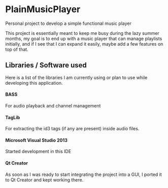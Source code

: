 # PlainMusicPlayer
Personal project to develop a simple functional music player

This project is essentially meant to keep me busy during the lazy summer months,
my goal is to end up with a music player that can manage playlists initially, and
if I see that I can expand it easily, maybe add a few features on top of that.


##  Libraries / Software used
Here is a list of the libraries I am currently using or plan to use while 
developing this application.

#### BASS
 For audio playback and channel management
        
#### TagLib
For extracting the id3 tags (if any are present) inside audio files.
        
#### Microsoft Visual Studio 2013
Started development in this IDE
        
#### Qt Creator
As soon as I was ready to start integrating the project into a 
GUI, I ported it to Qt Creator and kept working there.
